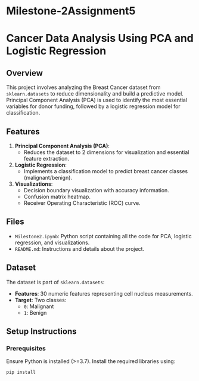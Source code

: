 # Milestone-2Assignment5
# Cancer Data Analysis Using PCA and Logistic Regression

## **Overview**
This project involves analyzing the Breast Cancer dataset from `sklearn.datasets` to reduce dimensionality and build a predictive model. Principal Component Analysis (PCA) is used to identify the most essential variables for donor funding, followed by a logistic regression model for classification.

## **Features**
1. **Principal Component Analysis (PCA)**: 
   - Reduces the dataset to 2 dimensions for visualization and essential feature extraction.
2. **Logistic Regression**: 
   - Implements a classification model to predict breast cancer classes (malignant/benign).
3. **Visualizations**:
   - Decision boundary visualization with accuracy information.
   - Confusion matrix heatmap.
   - Receiver Operating Characteristic (ROC) curve.

## **Files**
- `Milestone2.ipynb`: Python script containing all the code for PCA, logistic regression, and visualizations.
- `README.md`: Instructions and details about the project.


## **Dataset**
The dataset is part of `sklearn.datasets`:
- **Features**: 30 numeric features representing cell nucleus measurements.
- **Target**: Two classes: 
  - `0`: Malignant 
  - `1`: Benign

## **Setup Instructions**

### **Prerequisites**
Ensure Python is installed (>=3.7). Install the required libraries using:
```cmd
pip install 
